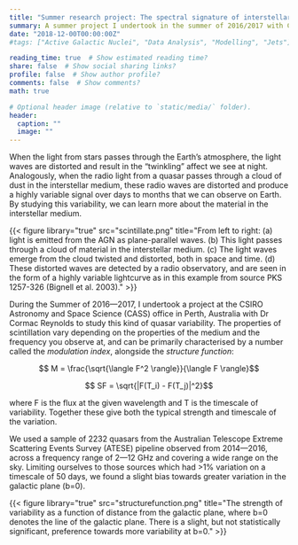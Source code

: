 ```yaml
---
title: "Summer research project: The spectral signature of interstellar scintillation"
summary: A summer project I undertook in the summer of 2016/2017 with CSIRO in Perth, WA.
date: "2018-12-00T00:00:00Z"
#tags: ["Active Galactic Nuclei", "Data Analysis", "Modelling", "Jets"]

reading_time: true  # Show estimated reading time?
share: false  # Show social sharing links?
profile: false  # Show author profile?
comments: false  # Show comments?
math: true

# Optional header image (relative to `static/media/` folder).
header:
  caption: ""
  image: ""
---
```


When the light from stars passes through the Earth’s atmosphere, the light waves are distorted and result in the “twinkling” affect we see at night. Analogously, when the radio light from a quasar passes through a cloud of dust in the interstellar medium, these radio waves are distorted and produce a highly variable signal over days to months that we can observe on Earth. By studying this variability, we can learn more about the material in the interstellar medium.

{{< figure library="true" src="scintillate.png" title="From left to right: (a) light is emitted from the AGN as plane-parallel waves. (b) This light passes through a cloud of material in the interstellar medium. (c) The light waves emerge from the cloud twisted and distorted, both in space and time. (d) These distorted waves are detected by a radio observatory, and are seen in the form of a highly variable lightcurve as in this example from source PKS 1257-326 (Bignell et al. 2003)." >}}

During the Summer of 2016—2017, I undertook a project at the CSIRO Astronomy and Space Science (CASS) office in Perth, Australia with Dr Cormac Reynolds to study this kind of quasar variability. The properties of scintillation vary depending on the properties of the medium and the frequency you observe at, and can be primarily characterised by a number called the _modulation index_, alongside the _structure function_:

$$ M = \frac{\sqrt{\langle F^2 \rangle}}{\langle F \rangle}$$

$$ SF = \sqrt{|F(T_i) - F(T_j)|^2}$$

where F is the flux at the given wavelength and T is the timescale of variability. Together these give both the typical strength and timescale of the variation. 

We used a sample of 2232 quasars from the Australian Telescope Extreme Scattering Events Survey (ATESE) pipeline observed from 2014—2016, across a frequency range of 2—12 GHz and covering a wide range on the sky. Limiting ourselves to those sources which had >1% variation on a timescale of 50 days, we found a slight bias towards greater variation in the galactic plane (b=0).

{{< figure library="true" src="structurefunction.png" title="The strength of variability as a function of distance from the galactic plane, where b=0 denotes the line of the galactic plane. There is a slight, but not statistically significant, preference towards more variability at b=0." >}}

